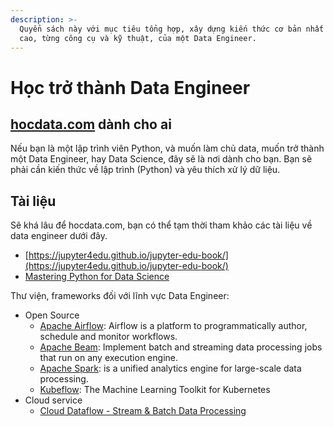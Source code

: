 ```yaml
---
description: >-
  Quyển sách này với mục tiêu tổng hợp, xây dựng kiến thức cơ bản nhất đến nâng
  cao, từng công cụ và kỹ thuật, của một Data Engineer.
---
```


# Học trở thành Data Engineer

## [hocdata.com](https://hocdata.com) dành cho ai

Nếu bạn là một lập trình viên Python, và muốn làm chủ data, muốn trở thành một Data Engineer, hay Data Science, đây sẽ là nơi dành cho bạn. Bạn sẽ phải cần kiến thức về lập trình \(Python\) và yêu thích xử lý dữ liệu.

## Tài liệu

Sẽ khá lâu để hocdata.com, bạn có thể tạm thời tham khảo các tài liệu về data engineer dưới đây.

* [https://jupyter4edu.github.io/jupyter-edu-book/](https://jupyter4edu.github.io/jupyter-edu-book/)
* [Mastering Python for Data Science](http://nuovolabs.fauser.edu/~valeria/materiale-didattico/python/Packt.Mastering.Aug.2015.ISBN.1784390151.pdf)

Thư viện, frameworks đối với lĩnh vực Data Engineer:

* Open Source
  * [Apache Airflow](https://airflow.apache.org/): Airflow is a platform to programmatically author, schedule and monitor workflows.
  * [Apache Beam](https://beam.apache.org/): Implement batch and streaming data processing jobs that run on any execution engine.
  * [Apache Spark](https://spark.apache.org/): is a unified analytics engine for large-scale data processing.
  * [Kubeflow](https://www.kubeflow.org/): The Machine Learning Toolkit for Kubernetes
* Cloud service
  * [Cloud Dataflow - Stream & Batch Data Processing](https://cloud.google.com/dataflow/)



